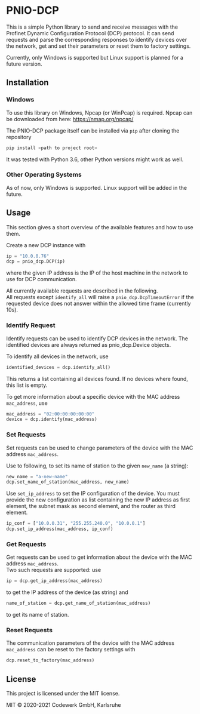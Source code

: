 # PNIO-DCP

This is a simple Python library to send and receive messages with the Profinet Dynamic Configuration Protocol (DCP) protocol.
It can send requests and parse the corresponding responses to identify devices over the network, get and set their parameters or reset them to factory settings.

Currently, only Windows is supported but Linux support is planned for a future version.

## Installation

### Windows

To use this library on Windows, Npcap (or WinPcap) is required. Npcap can be downloaded from here: https://nmap.org/npcap/

The PNIO-DCP package itself can be installed via `pip` after cloning the repository 
```sh
pip install <path to project root>
```
It was tested with Python 3.6, other Python versions might work as well.

### Other Operating Systems
As of now, only Windows is supported. Linux support will be added in the future.

## Usage

This section gives a short overview of the available features and how to use them. 

Create a new DCP instance with
```python
ip = "10.0.0.76"
dcp = pnio_dcp.DCP(ip)
```
where the given IP address is the IP of the host machine in the network to use for DCP communication.

All currently available requests are described in the following.  
All requests except `identify_all` will raise a `pnio_dcp.DcpTimeoutError` if the requested device does not answer within the allowed time frame (currently 10s).

### Identify Request
Identify requests can be used to identify DCP devices in the network. 
The identified devices are always returned as pnio_dcp.Device objects.

To identify all devices in the network, use
```python
identified_devices = dcp.identify_all()
```
This returns a list containing all devices found. If no devices where found, this list is empty.

To get more information about a specific device with the MAC address `mac_address`, use
```python
mac_address = "02:00:00:00:00:00"
device = dcp.identify(mac_address)
```

### Set Requests
Set requests can be used to change parameters of the device with the MAC address `mac_address`.

Use to following, to set its name of station to the given `new_name` (a string):  
```python
new_name = "a-new-name"
dcp.set_name_of_station(mac_address, new_name)
```

Use `set_ip_address` to set the IP configuration of the device. 
You must provide the new configuration as list containing the new IP address as first element, the subnet mask as second element, and the router as third element.
```python
ip_conf = ["10.0.0.31", "255.255.240.0", "10.0.0.1"]
dcp.set_ip_address(mac_address, ip_conf)
```

### Get Requests
Get requests can be used to get information about the device with the MAC address `mac_address`.  
Two such requests are supported: use 
```python
ip = dcp.get_ip_address(mac_address)
```
to get the IP address of the device (as string) and
```python
name_of_station = dcp.get_name_of_station(mac_address)
```
to get its name of station.

### Reset Requests

The communication parameters of the device with the MAC address `mac_address` can be reset to the factory settings with
```python
dcp.reset_to_factory(mac_address)
```

## License

This project is licensed under the MIT license.

MIT © 2020-2021 Codewerk GmbH, Karlsruhe
